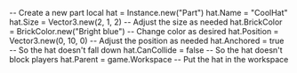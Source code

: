 -- Create a new part
local hat = Instance.new("Part")
hat.Name = "CoolHat"
hat.Size = Vector3.new(2, 1, 2) -- Adjust the size as needed
hat.BrickColor = BrickColor.new("Bright blue") -- Change color as desired
hat.Position = Vector3.new(0, 10, 0) -- Adjust the position as needed
hat.Anchored = true -- So the hat doesn't fall down
hat.CanCollide = false -- So the hat doesn't block players
hat.Parent = game.Workspace -- Put the hat in the workspace
